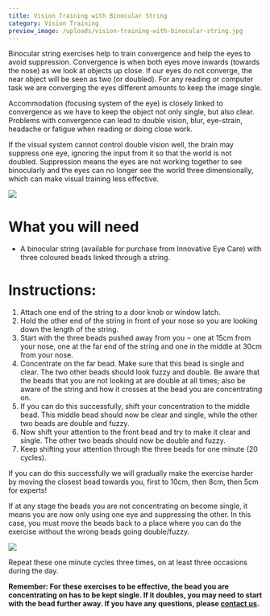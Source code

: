 ```yaml
---
title: Vision Training with Binocular String
category: Vision Training
preview_image: /uploads/vision-training-with-binocular-string.jpg
---
```


<div class="employee-heading">
<p>Binocular string exercises help to train convergence and help the eyes to avoid suppression. Convergence is when both eyes move inwards (towards the nose) as we look at objects up close. If our eyes do not converge, the near object will be seen as two (or doubled). For any reading or computer task we are converging the eyes different amounts to keep the image single. 
<p>Accommodation (focusing system of the eye) is closely linked to convergence as we have to keep the object not only single, but also clear. Problems with convergence can lead to double vision, blur, eye-strain, headache or fatigue when reading or doing close work.
<p>If the visual system cannot control double vision well, the brain may suppress one eye, ignoring the input from it so that the world is not doubled. Suppression means the eyes are not working together to see binocularly and the eyes can no longer see the world three dimensionally, which can make visual training less effective.
</div>

![](/uploads/vision-training-with-binocular-string.jpg)

# What you will need

- A binocular string (available for purchase from Innovative Eye Care) with three coloured beads linked through a string.

# Instructions:

1.  Attach one end of the string to a door knob or window latch.
2.  Hold the other end of the string in front of your nose so you are looking down the length of the string.
3.  Start with the three beads pushed away from you ‒ one at 15cm from your nose, one at the far end of the string and one in the middle at 30cm from your nose.
4.  Concentrate on the far bead. Make sure that this bead is single and clear. The two other beads should look fuzzy and double. Be aware that the beads that you are not looking at are double at all times; also be aware of the string and how it crosses at the bead you are concentrating on.
5.  If you can do this successfully, shift your concentration to the middle bead. This middle bead should now be clear and single, while the other two beads are double and fuzzy.
6.  Now shift your attention to the front bead and try to make it clear and single. The other two beads should now be double and fuzzy.
7.  Keep shifting your attention through the three beads for one minute (20 cycles).

If you can do this successfully we will gradually make the exercise harder by moving the closest bead towards you, first to 10cm, then 8cm, then 5cm for experts!

If at any stage the beads you are not concentrating on become single, it means you are now only using one eye and suppressing the other. In this case, you must move the beads back to a place where you can do the exercise without the wrong beads going double/fuzzy.

![](/uploads/brock-string-combo.jpg)

Repeat these one minute cycles three times, on at least three occasions during the day.

**Remember: For these exercises to be effective, the bead you are concentrating on has to be kept single. If it doubles, you may need to start with the bead further away. If you have any questions, please [contact us](https://innovativeeyecare.com.au/contact/).**
